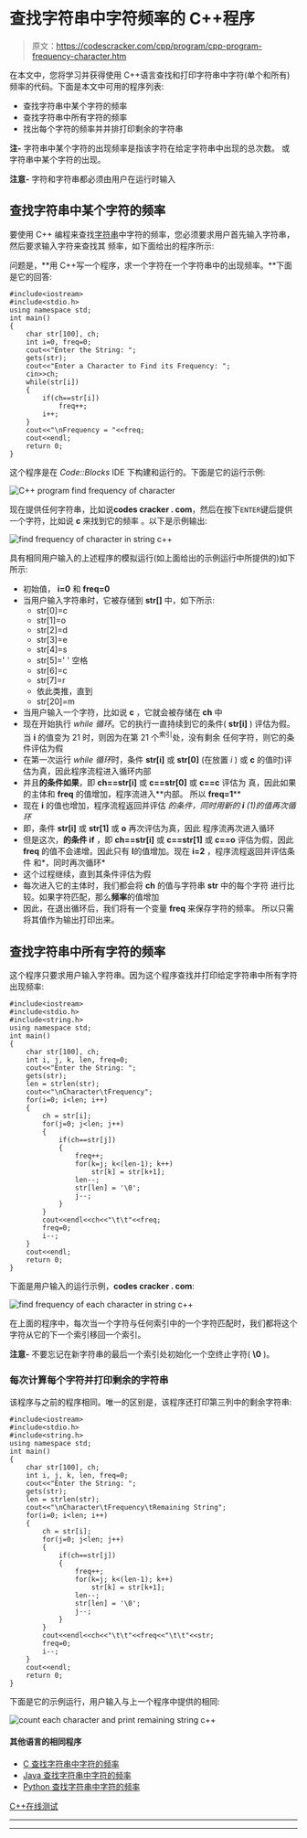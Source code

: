 # 查找字符串中字符频率的 C++程序

> 原文：<https://codescracker.com/cpp/program/cpp-program-frequency-character.htm>

在本文中，您将学习并获得使用 C++语言查找和打印字符串中字符(单个和所有)频率的代码。下面是本文中可用的程序列表:

*   查找字符串中某个字符的频率
*   查找字符串中所有字符的频率
*   找出每个字符的频率并并排打印剩余的字符串

**注-** 字符串中某个字符的出现频率是指该字符在给定字符串中出现的总次数。 或字符串中某个字符的出现。

**注意-** 字符和字符串都必须由用户在运行时输入

## 查找字符串中某个字符的频率

要使用 C++ 编程来查找[字符串](/cpp/cpp-strings.htm)中字符的频率，您必须要求用户首先输入字符串，然后要求输入字符来查找其 频率，如下面给出的程序所示:

问题是，**用 C++写一个程序，求一个字符在一个字符串中的出现频率。**下面是它的回答:

```
#include<iostream>
#include<stdio.h>
using namespace std;
int main()
{
    char str[100], ch;
    int i=0, freq=0;
    cout<<"Enter the String: ";
    gets(str);
    cout<<"Enter a Character to Find its Frequency: ";
    cin>>ch;
    while(str[i])
    {
        if(ch==str[i])
            freq++;
        i++;
    }
    cout<<"\nFrequency = "<<freq;
    cout<<endl;
    return 0;
}
```

这个程序是在 *Code::Blocks* IDE 下构建和运行的。下面是它的运行示例:

![C++ program find frequency of character](img/63c926999b99920f9d1c6e1fde542e82.png)

现在提供任何字符串，比如说**codes cracker . com**，然后在按下`ENTER`键后提供一个字符，比如说 **c** 来找到它的频率 。以下是示例输出:

![find frequency of character in string c++](img/eaf3c172812bee43aed775b69037433d.png)

具有相同用户输入的上述程序的模拟运行(如上面给出的示例运行中所提供的)如下所示:

*   初始值， **i=0** 和 **freq=0**
*   当用户输入字符串时，它被存储到 **str[]** 中，如下所示:
    *   str[0]=c
    *   str[1]=o
    *   str[2]=d
    *   str[3]=e
    *   str[4]=s
    *   str[5]=' '
        空格
    *   str[6]=c
    *   str[7]=r
    *   依此类推，直到
    *   str[20]=m
*   当用户输入一个字符，比如说 **c** ，它就会被存储在 **ch** 中
*   现在开始执行 *while 循环*。它的执行一直持续到它的条件( **str[i]** ) 评估为假。当 **i** 的值变为 21 时，则因为在第 21 个<sup>索引</sup>处，没有剩余 任何字符，则它的条件评估为假
*   在第一次运行 *while 循环*时，条件 **str[i]** 或 **str[0]** (在放置 *i* ) 或 **c** 的值时)评估为真，因此程序流程进入循环内部
*   并且**的条件如果**，即 **ch==str[i]** 或 **c==str[0]** 或 **c==c** 评估为 真，因此如果的主体和 **freq** 的值增加，程序流进入**内部。 所以 **freq=1****
*   现在 **i** 的值也增加，程序流程返回并评估 *的条件，同时用新的 **i** (1)的值再次循环*
*   即，条件 **str[i]** 或 **str[1]** 或 **o** 再次评估为真，因此 程序流再次进入循环
*   但是这次，**的条件 if** ，即 **ch==str[i]** 或 **c==str[1]** 或 **c==o** 评估为假，因此 **freq** 的值不会递增。因此只有 **I**的值增加。现在 **i=2** ，程序流程返回并评估条件 和*，同时再次循环*
*   这个过程继续，直到其条件评估为假
*   每次进入它的主体时，我们都会将 **ch** 的值与字符串 **str** 中的每个字符 进行比较。如果字符匹配，那么**频率**的值增加
*   因此，在退出循环后，我们将有一个变量 **freq** 来保存字符的频率。 所以只需将其值作为输出打印出来。

## 查找字符串中所有字符的频率

这个程序只要求用户输入字符串。因为这个程序查找并打印给定字符串中所有字符出现频率:

```
#include<iostream>
#include<stdio.h>
#include<string.h>
using namespace std;
int main()
{
    char str[100], ch;
    int i, j, k, len, freq=0;
    cout<<"Enter the String: ";
    gets(str);
    len = strlen(str);
    cout<<"\nCharacter\tFrequency";
    for(i=0; i<len; i++)
    {
        ch = str[i];
        for(j=0; j<len; j++)
        {
            if(ch==str[j])
            {
                freq++;
                for(k=j; k<(len-1); k++)
                    str[k] = str[k+1];
                len--;
                str[len] = '\0';
                j--;
            }
        }
        cout<<endl<<ch<<"\t\t"<<freq;
        freq=0;
        i--;
    }
    cout<<endl;
	return 0;
}
```

下面是用户输入的运行示例，**codes cracker . com**:

![find frequency of each character in string c++](img/11b1a0e62ce409d9e36a21f9475fa970.png)

在上面的程序中，每次当一个字符与任何索引中的一个字符匹配时，我们都将这个字符从它的下一个索引移回一个索引。

**注意-** 不要忘记在新字符串的最后一个索引处初始化一个空终止字符( **\0** )。

### 每次计算每个字符并打印剩余的字符串

该程序与之前的程序相同。唯一的区别是，该程序还打印第三列中的剩余字符串:

```
#include<iostream>
#include<stdio.h>
#include<string.h>
using namespace std;
int main()
{
    char str[100], ch;
    int i, j, k, len, freq=0;
    cout<<"Enter the String: ";
    gets(str);
    len = strlen(str);
    cout<<"\nCharacter\tFrequency\tRemaining String";
    for(i=0; i<len; i++)
    {
        ch = str[i];
        for(j=0; j<len; j++)
        {
            if(ch==str[j])
            {
                freq++;
                for(k=j; k<(len-1); k++)
                    str[k] = str[k+1];
                len--;
                str[len] = '\0';
                j--;
            }
        }
        cout<<endl<<ch<<"\t\t"<<freq<<"\t\t"<<str;
        freq=0;
        i--;
    }
    cout<<endl;
	return 0;
}
```

下面是它的示例运行，用户输入与上一个程序中提供的相同:

![count each character and print remaining string c++](img/0fa1d08a084a701e4b74c7778795f823.png)

#### 其他语言的相同程序

*   [C 查找字符串中字符的频率](/c/program/c-program-frequency-character.htm)
*   [Java 查找字符串中字符的频率](/java/program/java-program-find-frequency-of-character.htm)
*   [Python 查找字符串中字符的频率](/python/program/python-program-count-character-in-string.htm)

[C++在线测试](/exam/showtest.php?subid=3)

* * *

* * *